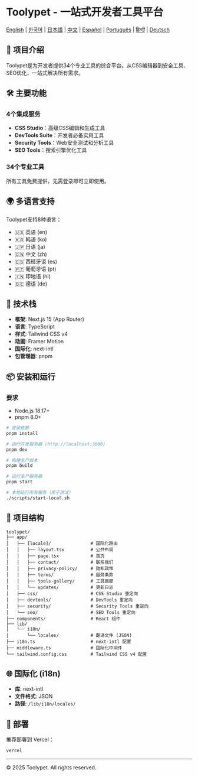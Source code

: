 # Toolypet - 一站式开发者工具平台

[English](README.md) | [한국어](README.ko.md) | [日本語](README.ja.md) | [中文](README.zh.md) | [Español](README.es.md) | [Português](README.pt.md) | [हिन्दी](README.hi.md) | [Deutsch](README.de.md)

## 🚀 项目介绍

Toolypet是为开发者提供34个专业工具的综合平台。从CSS编辑器到安全工具、SEO优化，一站式解决所有需求。

## 🛠 主要功能

### 4个集成服务
- **CSS Studio**：高级CSS编辑和生成工具
- **DevTools Suite**：开发者必备实用工具
- **Security Tools**：Web安全测试和分析工具
- **SEO Tools**：搜索引擎优化工具

### 34个专业工具
所有工具免费提供，无需登录即可立即使用。

## 🌍 多语言支持

Toolypet支持8种语言：
- 🇺🇸 英语 (en)
- 🇰🇷 韩语 (ko)
- 🇯🇵 日语 (ja)
- 🇨🇳 中文 (zh)
- 🇪🇸 西班牙语 (es)
- 🇵🇹 葡萄牙语 (pt)
- 🇮🇳 印地语 (hi)
- 🇩🇪 德语 (de)

## 🔧 技术栈

- **框架**: Next.js 15 (App Router)
- **语言**: TypeScript
- **样式**: Tailwind CSS v4
- **动画**: Framer Motion
- **国际化**: next-intl
- **包管理器**: pnpm

## 📦 安装和运行

### 要求
- Node.js 18.17+
- pnpm 8.0+

```bash
# 安装依赖
pnpm install

# 运行开发服务器 (http://localhost:3000)
pnpm dev

# 构建生产版本
pnpm build

# 运行生产服务器
pnpm start

# 本地运行所有服务（用于测试）
./scripts/start-local.sh
```

## 📁 项目结构

```
toolypet/
├── app/
│   ├── [locale]/               # 国际化路由
│   │   ├── layout.tsx          # 公共布局
│   │   ├── page.tsx            # 首页
│   │   ├── contact/            # 联系我们
│   │   ├── privacy-policy/     # 隐私政策
│   │   ├── terms/              # 服务条款
│   │   ├── tools-gallery/      # 工具画廊
│   │   └── updates/            # 更新日志
│   ├── css/                    # CSS Studio 重定向
│   ├── devtools/               # DevTools 重定向
│   ├── security/               # Security Tools 重定向
│   └── seo/                    # SEO Tools 重定向
├── components/                 # React 组件
├── lib/
│   └── i18n/
│       └── locales/            # 翻译文件 (JSON)
├── i18n.ts                     # next-intl 配置
├── middleware.ts               # 国际化中间件
└── tailwind.config.css         # Tailwind CSS v4 配置
```

## 🌐 国际化 (i18n)

- **库**: next-intl
- **文件格式**: JSON
- **路径**: `/lib/i18n/locales/`

## 🚀 部署

推荐部署到 Vercel：
```bash
vercel
```

---

© 2025 Toolypet. All rights reserved.